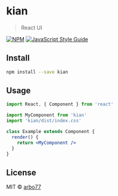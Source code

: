 # kian

> React UI

[![NPM](https://img.shields.io/npm/v/kian.svg)](https://www.npmjs.com/package/kian) [![JavaScript Style Guide](https://img.shields.io/badge/code_style-standard-brightgreen.svg)](https://standardjs.com)

## Install

```bash
npm install --save kian
```

## Usage

```jsx
import React, { Component } from 'react'

import MyComponent from 'kian'
import 'kian/dist/index.css'

class Example extends Component {
  render() {
    return <MyComponent />
  }
}
```

## License

MIT © [arbo77](https://github.com/arbo77)
